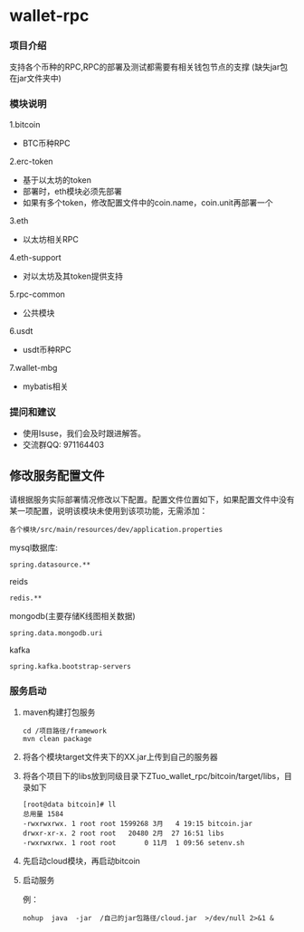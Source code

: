 # wallet-rpc

### 项目介绍
支持各个币种的RPC,RPC的部署及测试都需要有相关钱包节点的支撑
(缺失jar包在jar文件夹中)


### 模块说明


1.bitcoin

* BTC币种RPC


2.erc-token

* 基于以太坊的token
* 部署时，eth模块必须先部署
* 如果有多个token，修改配置文件中的coin.name，coin.unit再部署一个

3.eth

* 以太坊相关RPC

4.eth-support

* 对以太坊及其token提供支持

5.rpc-common

* 公共模块

6.usdt

* usdt币种RPC

7.wallet-mbg

* mybatis相关

### 提问和建议
- 使用Isuse，我们会及时跟进解答。
- 交流群QQ: 971164403


## 修改服务配置文件
请根据服务实际部署情况修改以下配置。配置文件位置如下，如果配置文件中没有某一项配置，说明该模块未使用到该项功能，无需添加：

```
各个模块/src/main/resources/dev/application.properties
```

mysql数据库:

```
spring.datasource.**
```

reids

```
redis.**
```

mongodb(主要存储K线图相关数据)

```
spring.data.mongodb.uri
```

kafka

```
spring.kafka.bootstrap-servers
```

### 服务启动
 1. maven构建打包服务

    ```
    cd /项目路径/framework
    mvn clean package
    ```

 2. 将各个模块target文件夹下的XX.jar上传到自己的服务器
 
 3. 将各个项目下的libs放到同级目录下ZTuo_wallet_rpc/bitcoin/target/libs，目录如下
 
     ```
     [root@data bitcoin]# ll
     总用量 1584
     -rwxrwxrwx. 1 root root 1599268 3月   4 19:15 bitcoin.jar
     drwxr-xr-x. 2 root root   20480 2月  27 16:51 libs
     -rwxrwxrwx. 1 root root       0 11月  1 09:56 setenv.sh
     ```

 3. 先启动cloud模块，再启动bitcoin

 4. 启动服务

    例：

    ```
    nohup  java  -jar  /自己的jar包路径/cloud.jar  >/dev/null 2>&1 &
    ```